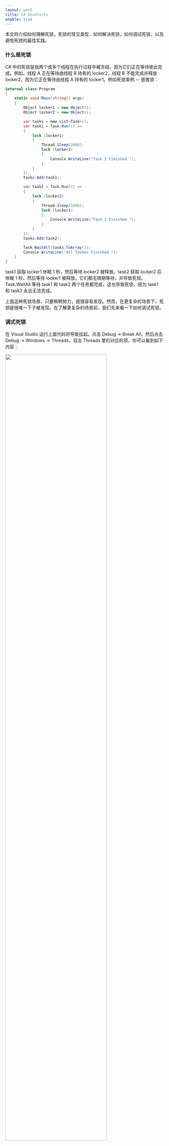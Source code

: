 ```yaml
---
layout: post
title: C# Deadlocks
enable: true
---
```


本文将介绍如何理解死锁，死锁的常见类型，如何解决死锁，如何调试死锁，以及避免死锁的最佳实践。

### 什么是死锁

C# 中的死锁是指两个或多个线程在执行过程中被冻结，因为它们正在等待彼此完成。例如，线程 A 正在等待由线程 B 持有的 locker2，线程 B 不能完成并释放 locker2，因为它正在等待由线程 A 持有的 locker1。例如死锁案例 -- 嵌套锁：

```c#
internal class Program
{
    static void Main(string[] args)
    {
        Object locker1 = new Object();
        Object locker2 = new Object();

        var tasks = new List<Task>();
        var task1 = Task.Run(() =>
        {
            lock (locker1)
            {
                Thread.Sleep(1000);
                lock (locker2)
                {
                    Console.WriteLine("Task 1 Finished.");
                }
            }
        });
        tasks.Add(task1);

        var task2 = Task.Run(() =>
        {
            lock (locker2)
            {
                Thread.Sleep(1000);
                lock (locker1)
                {
                    Console.WriteLine("Task 2 Finished.");
                }
            }
        });
        tasks.Add(task2);

        Task.WaitAll(tasks.ToArray());
        Console.WriteLine("All Taskes Finished.");
    }
}
```
task1 获取 locker1 休眠 1 秒，然后等待 locker2 被释放。task2 获取 locker2 后休眠 1 秒，然后等待 locker1 被释放。它们都无限期等待，并导致死锁。Task.WaitAll 等待 task1 和 task2 两个任务都完成，这也导致死锁，因为 task1 和 task2 永远无法完成。

上面这种死锁场景，只要稍稍努力，就很容易发现。然而，在更复杂的场景下，死锁是很难一下子被发现。在了解更复杂的场景前，我们先来看一下如何调试死锁。

### 调式死锁

在 Visual Studio 运行上面代码将导致挂起。点击 Debug -> Break All，然后点击 Debug -> Windows -> Threads，双击 Threads 里的对应的项，你可以看到如下内容：

<img src="/images/deadlock-waitwall.png" width="80%">

<img src="/images/deadlock-task1.png" width="80%">

<img src="/images/deadlock-task2.png" width="80%">

这就是死锁在调试中的样子。正如你所看到的，主线程被卡在 Task.WaitAll 上。其它两个线程被卡在内部 lock 语句上。

### 解决嵌套死锁问题

解决嵌套死锁问题，最简单的方式是：不要在锁中使用锁。但这并不总是有效的。例如，假设每个锁代表一个 Account。我们希望对账户上的每个操作使用锁定。当我们对这两个账户执行操作时（比如转账），我们希望同时锁定这两个账户。

#### 方案1--以相同的顺序嵌套锁

如果我们按照相同的顺序嵌套锁，就不会出现死锁问题。模拟转账账户锁定问题：
```c#
public class Account
{
    public Int32 Id { get; set; }
}

internal class Program
{
    static void Main(string[] args)
    {
        var acc1 = new Account() { Id = 1};
        var acc2 = new Account() { Id = 2 };

        var tasks = new List<Task>();
        var task1 = Transfer(acc1, acc2, 500);
        tasks.Add(task1);
        var task2 = Transfer(acc2, acc1, 1000);
        tasks.Add(task2);

        Task.WaitAll(tasks.ToArray());
        Console.WriteLine("All Taskes Finished.");
    }

    private static Task Transfer(Account acc1, Account acc2, Int32 amount)
    {
        var locker1 = acc1.Id < acc2.Id ? acc1 : acc2;
        var locker2 = acc1.Id < acc2.Id ? acc2 : acc1;
        return Task.Run(() =>
        {
            lock(locker1)
            {
                Thread.Sleep(1000);
                lock(locker2)
                {
                    Console.WriteLine($"Finished transferring amount: {amount}");
                }
            }
        });
    }
}
```

由于所有转账的外部锁都是相同的，所以不存在死锁。其中一个线程将在外部锁中等待，直到第一个线程完成，然后继续。

#### 方案2--超时

解决这个问题的另一种方法时在等待释放锁时，使用超时机制。如果在一段时间内锁没有被释放，则取消操作。它可以被再次放入队列或类似的地方，收稍后再执行。模拟转账方法更改如下：

```c#
private static Task Transfer(Account acc1, Account acc2, Int32 amount)
{
    return Task.Run(() =>
    {
        
        while (true)
        {
            try 
            {
                if (Monitor.TryEnter(acc1, TimeSpan.FromMilliseconds(100)))
                {
                    if (Monitor.TryEnter(acc2,TimeSpan.FromMilliseconds(100)))
                    {
                        Console.WriteLine($"Finished transferring amount: {amount}");
                        return;
                    }
                }
            } 
            finally
            {
                var 
                if (Monitor.IsEntered(acc1))
                {
                    Monitor.Exit(acc1);
                }
                if (Monitor.IsEntered(acc2))
                {
                    Monitor.Exit(acc2);
                }
            }
        }
    });
}
```

记住，lock 语句实际上是 Monitor.Enter 和 Monitor.Exit 的语法糖。使用 Monitor.TryEnter 可以将 Timeout 作为参数传递。这意味着，如果锁定未能在超时内获取，则返回 False。

从理论上讲，使用这种方法可能总是无法执行某个操作--当两个线程同时获取外部锁时，则无法获取内部锁。但实际上，这几乎时不可能的。线程切换机制将在每次不同的时间进行。

值得一提的是，现代应用程序中可以通过 [Event Sourcing](https://martinfowler.com/eaaDev/EventSourcing.html) 模式来完全避免死锁。

### 查找 C# 死锁

上面的死锁问题，只要稍稍努力，很容易识别。但有些场景下，一下子识别死锁还是比较困难的。事实上，在 C# 中要识别死锁，你应该查找如下地方：

- lock 语句
- 使用 AutoResetEvent, Mutex, Semaphore, EventWaitHandle 时的 WaitOne 方法
- 使用 Task 时的 WaitAll 和 WaitAny 方法
- 使用 Task 时的 .Result 和 .GetAwaiter().GetResult 以及 .Wait 方法
- 使用 Thread 时的 Join 方法
- 使用 WPF 编程时的 Dispatcher.Invoke 方法

当你看到调试器的执行点卡在上面任何一个点时，很有可能出现死锁。

### 参考资料

[C# Deadlocks in Depth - Part 1](https://michaelscodingspot.com/c-deadlocks-in-depth-part-1/)